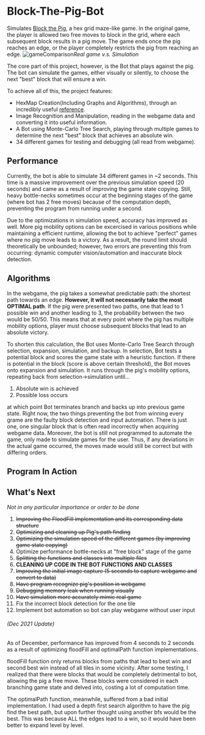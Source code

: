 # Block-The-Pig-Bot

Simulates [Block the Pig](https://www.coolmathgames.com/0-block-the-pig), a hex grid maze-like game. In the original game, the player is allowed two free moves to block in the grid, where each subsequent block results in a pig move. The game ends once the pig reaches an edge, or the player completely restricts the pig from reaching an edge.
![gameComparison](https://user-images.githubusercontent.com/70815649/136258625-01b810d5-04cb-4a54-83ad-7d86588e78b2.PNG)_Real game v.s. Simulation_


The core part of this project, however, is the Bot that plays against the pig. The bot can simulate the games, either visually or silently, to choose the next "best" block that will ensure a win.

To achieve all of this, the project features:
* HexMap Creation(Including Graphs and Algorithms), through an incredibly useful [reference](https://www.redblobgames.com/grids/hexagons/).
* Image Recognition and Manipulation, reading in the webgame data and converting it into useful information.
* A Bot using Monte-Carlo Tree Search, playing through multiple games to determine the next "best" block that achieves an absolute win.
* 34 different games for testing and debugging (all read from webgame).

## Performance
Currently, the bot is able to simulate 34 different games in ~2 seconds. This time is a massive improvement over the previous simulation speed (20 seconds) and came as a result of improving the game state copying. Still, heavy bottle-necks sometimes occur at the beginning stages of the game (where bot has 2 free moves) because of the computation depth, preventing the program from running under a second.

Due to the optimizations in simulation speed, accuracy has improved as well. More pig mobility options can be excercised in various positions while maintaining a efficient runtime, allowing the bot to achieve "perfect" games where no pig move leads to a victory. As a result, the round limit should theoretically be unbounded; however, two errors are preventing this from occurring: dynamic computer vision/automation and inaccurate block detection.

## Algorithms
In the webgame, the pig takes a somewhat predictable path: the shortest path towards an edge. **However, it will not necessarily take the most OPTIMAL path**. If the pig were presented two paths, one that lead to 1 possible win and another leading to 3, the probability between the two would be 50/50. This means that at every point where the pig has multiple mobility options, player must choose subsequent blocks that lead to an absolute victory. 

To shorten this calculation, the Bot uses Monte-Carlo Tree Search through selection, expansion, simulation, and backup. In selection, Bot tests a potential block and scores the game state with a heuristic function. If there is potential in the block (score is above certain threshold), the Bot moves onto expansion and simulation. It runs through the pig's mobility options, repeating back from selection->simulation until...
1. Absolute win is achieved
2. Possible loss occurs

at which point Bot terminates branch and backs up into previous game state. Right now, the two things preventing the bot from winning every grame are the faulty block detection and input automation. There is just one, one singular block that is often read incorrectly when acquiring webgame data. Moreover, the bot is still not programmed to automate the game, only made to simulate games for the user. Thus, if any deviations in the actual game occurred, the moves made would still be correct but with differing orders.

## Program In Action


## What's Next
_Not in any particular importance or order to be done_
1. ~~Improving the FloodFill implementation and its corresponding data structure~~
2. ~~Optimizing and cleaning up Pig's path finding~~
3. ~~Optimizing the simulation speed of the different games (by improving game state copying)~~
4. Optimize performance bottle-necks at "free block" stage of the game
5. ~~Splitting the functions and classes into multiple files~~
6. **CLEANING UP CODE IN THE BOT FUNCTIONS AND CLASSES**
7. ~~Improving the initial image capture (5 seconds to capture webgame and convert to data)~~
8. ~~Have program recognize pig's position in webgame~~
9. ~~Debugging memory leak when running visually~~
10. ~~Have simulation more accurately mimic real game~~
11. Fix the incorrect block detection for the one tile
12. Implement bot automation so bot can play webgame without user input

###### (Dec 2021 Update)
As of December, performance has improved from 4 seconds to 2 seconds as a result of optimizing floodFill and optimalPath function implementations. 

floodFill function only returns blocks from paths that lead to best win and second best win instead of all tiles in some vicinity. After some testing, I realized that there were blocks that would be completely detrimental to bot, allowing the pig a free move. These blocks were considered in each branching game state and delved into, costing a lot of computation time.

The optimalPath function, meanwhile, suffered from a bad initial implementation. I had used a depth first search algorithm to have the pig find the best path, but upon further thought using another bfs would be the best. This was because ALL the edges lead to a win, so it would have been better to expand level by level.
